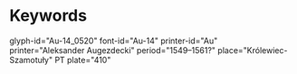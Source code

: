 # Keywords
glyph-id="Au-14_0520"
font-id="Au-14"
printer-id="Au"
printer="Aleksander Augezdecki"
period="1549–1561?"
place="Królewiec-Szamotuły"
PT plate="410"
